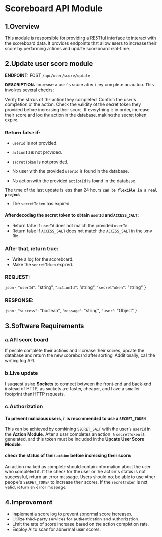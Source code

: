 # Scoreboard API Module

## 1.Overview 
This module is responsible for providing a RESTful interface to interact with the scoreboard data. It provides endpoints that allow users to increase their score by performing actions and update scoreboard real-time.

## 2.Update user score module
**ENDPOINT:** POST `/api/user/score/update`

**DESCRIPTION:** Increase a user's score after they complete an action. This involves several checks:

Verify the status of the action they completed.
Confirm the user's completion of the action.
Check the validity of the secret token they provided before increasing their score.
If everything is in order, increase their score and log the action in the database, making the secret token expire.

### Return false if:

- `userId` is not provided.
- `actionId` is not provided.
- `secretToken` is not provided.

- No user with the provided `userId` is found in the database.
- No action with the provided `actionId` is found in the database.

The time of the last update is less than 24 hours **`can be flexible in a real project`**
- The `secretToken` has expired.

#### After decoding the secret token to obtain `userId` and `ACCESS_SALT`:

- Return false if `userId` does not match the provided `userId`.
- Return false if `ACCESS_SALT` does not match the `ACCESS_SALT` in the .env file.

### After that, return true:

- Write a log for the scoreboard.
- Make the `secretToken` expired.

### REQUEST:
`json`
{
  `"userId"`: "string",
  `"actionId"`: "string",
  `"secretToken"`: "string"
}

### RESPONSE: 
`json` 
{
  `"success"`: "boolean",
  `"message"`: "string",
  `"user"`: "Object"
}

## 3.Software Requirements

### a.API score board
  If people complete their actions and increase their scores, update the database and return the new scoreboard after sorting. Additionally, call the writing log API.

### b.Live update 
  I suggest using **Sockets** to connect between the front-end and back-end instead of HTTP, as sockets are faster, cheaper, and have a smaller footprint than HTTP requests.

### c.Authorization
#### To prevent malicious users, it is recommended to use a `SECRET_TOKEN`
  This can be achieved by combining `SECRET_SALT` with the user's `userId` in the **Action Module**. After a user completes an action, a `secretToken` is generated, and this token must be included in the **Update User Score Module**.

#### check the status of their `action` before increasing their score:
  An action marked as complete should contain information about the user who completed it. If the check for the user or the action's status is not successful, return an error message.
  Users should not be able to use other people's `SECRET_TOKEN` to increase their scores.
  If the `secretToken` is not valid, return an error message.

## 4.Improvement
  + Implement a score log to prevent abnormal score increases.
  + Utilize third-party services for authentication and authorization.
  + Limit the rate of score increase based on the action completion rate.
  + Employ AI to scan for abnormal user scores.